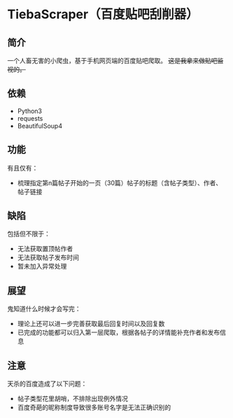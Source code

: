 # TiebaScraper（百度贴吧刮削器）

## 简介

一个人畜无害的小爬虫，基于手机网页端的百度贴吧爬取。
~~这是我拿来做贴吧监视的。~~

## 依赖

+ Python3
+ requests
+ BeautifulSoup4

## 功能

有且仅有：
+ 梳理指定第n篇帖子开始的一页（30篇）帖子的标题（含帖子类型）、作者、帖子链接

## 缺陷

包括但不限于：
+ 无法获取置顶帖作者
+ 无法获取帖子发布时间
+ 暂未加入异常处理

## 展望

鬼知道什么时候才会写完：
+ 理论上还可以进一步完善获取最后回复时间以及回复数
+ 已完成的功能都可以归入第一层爬取，根据各帖子的详情能补充作者和发布信息

## 注意

天杀的百度造成了以下问题：
+ 帖子类型花里胡哨，不排除出现例外情况
+ 百度奇葩的昵称制度导致很多账号名字是无法正确识别的